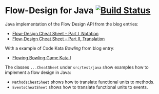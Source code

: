 Flow-Design for Java [![Build Status](https://travis-ci.org/falkoschumann/flowdesign.svg?branch=develop)](https://travis-ci.org/falkoschumann/flowdesign)
====================

Java implementation of the Flow Design API from the blog entries:

  - [Flow-Design Cheat Sheet – Part I, Notation][1]
  - [Flow-Design Cheat Sheet – Part II, Translation][2]

With a example of Code Kata *Bowling* from blog entry:

  - [Flowing Bowling Game Kata I][3]

The classes `...CheatSheet` under `src/test/java` show examples how to implement
a flow design in Java:

  - `MethodsCheatSheet` shows how to translate functional units to methods.
  - `EventsCheatSheet` shows how to translate functional units to events.


[1]: http://geekswithblogs.net/theArchitectsNapkin/archive/2011/03/19/flow-design-cheat-sheet-ndash-part-i-notation.aspx
[2]: http://geekswithblogs.net/theArchitectsNapkin/archive/2011/03/20/flow-design-cheat-sheet-ndash-part-ii-translation.aspx
[3]: http://geekswithblogs.net/theArchitectsNapkin/archive/2011/07/05/flowing-bowling-game-kata-i.aspx

